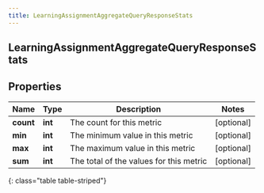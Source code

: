 ```yaml
---
title: LearningAssignmentAggregateQueryResponseStats
---
```

## LearningAssignmentAggregateQueryResponseStats

## Properties

|Name | Type | Description | Notes|
|------------ | ------------- | ------------- | -------------|
| **count** | **int** | The count for this metric | [optional] |
| **min** | **int** | The minimum value in this metric | [optional] |
| **max** | **int** | The maximum value in this metric | [optional] |
| **sum** | **int** | The total of the values for this metric | [optional] |
{: class="table table-striped"}


